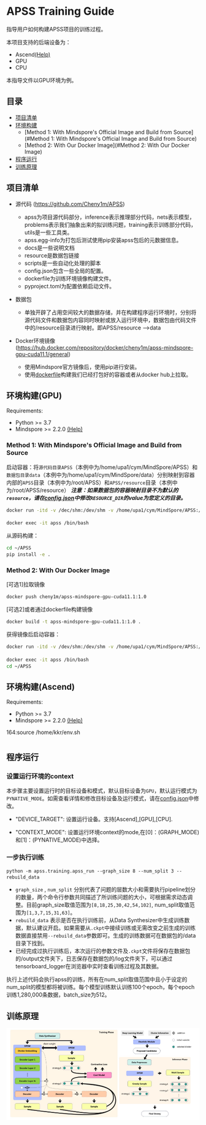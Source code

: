 # APSS Training Guide
指导用户如何构建APSS项目的训练过程。

本项目支持的后端设备为：
  * Ascend[(Help)](https://www.hiascend.com/)
  * GPU
  * CPU

本指导文件以GPU环境为例。

## 目录
- [项目清单](#项目清单)
- [环境构建](#环境构建)
  - [Method 1: With Mindspore's Official Image and Build from Source](#Method 1: With Mindspore's Official Image and Build from Source)
  - [Method 2: With Our Docker Image](#Method 2: With Our Docker Image)
- [程序运行](#程序运行)
- [训练原理](#训练原理)

## 项目清单
  * 源代码 (https://github.com/Cheny1m/APSS)
    - apss为项目源代码部分，inference表示推理部分代码，nets表示模型，problems表示我们抽象出来的拟训练问题，training表示训练部分代码，utils是一些工具类。
    - apss.egg-info为打包后测试使用pip安装apss包后的元数据信息。
    - docs是一些说明文档
    - resource是数据包链接
    -	scripts是一些自动化处理的脚本
    -	config.json包含一些全局的配置。
    - dockerfile为训练环境镜像构建文件。
    -	pyproject.toml为配置依赖启动文件。

  * 数据包 
    - 单独开辟了占用空间较大的数据存储，并在构建程序运行环境时，分别将源代码文件和数据包内容同时映射或放入运行环境中，数据包由代码文件中的/resource目录进行映射。即APSS/resource -->data

  * Docker环境镜像 (https://hub.docker.com/repository/docker/cheny1m/apss-mindspore-gpu-cuda11.1/general)
    - 使用Mindspore官方镜像后，使用pip进行安装。
    - 使用[dockerfile](/dockerfile)构建我们已经打包好的容器或者从docker hub上拉取。

## 环境构建(GPU)
Requirements:  
 - Python >= 3.7
 - Mindspore >= 2.2.0 [(Help)](https://www.mindspore.cn/install)

### Method 1: With Mindspore's Official Image and Build from Source
启动容器：将`源代码目录APSS`（本例中为/home/upa1/cym/MindSpore/APSS）和`数据包目录data`（本例中为/home/upa1/cym/MindSpore/data）分别映射到容器内部的`APSS`目录（本例中为/root/APSS）和`APSS/resource`目录（本例中为/root/APSS/resource）
***注意：如果数据包的容器映射目录不为默认的`resource`，请在[config.json](/config.json)中修改`RESOURCE_DIR`的value为您定义的目录。***
```bash
docker run -itd -v /dec/shm:/dev/shm -v /home/upa1/cym/MindSpore/APSS:/root/APSS -v /home/upa1/cym/MindSpore/data:/root/APSS/resource --name apss --runtime=nvidia swr.cn-south-1.myhuaweicloud.com/mindspore/mindspore-gpu-cuda11.1:2.2.0 /bin/bash

docker exec -it apss /bin/bash
```
从源码构建：
```bash
cd ~/APSS
pip install -e .
```

### Method 2: With Our Docker Image
[可选1]拉取镜像
```bash
docker push cheny1m/apss-mindspore-gpu-cuda11.1:1.0
```
[可选2]或者通过dockerfile构建镜像
```bash
docker build -t apss-mindspore-gpu-cuda11.1:1.0 .
```
获得镜像后启动容器：
```bash
docker run -itd -v /dev/shm:/dev/shm -v /home/upa1/cym/MindSpore/APSS:/root/APSS -v /home/upa1/cym/MindSpore/data:/root/APSS/resource --name apss --runtime=nvidia cheny1m/apss-mindspore-gpu-cuda11.1:1.0 /bin/bash

docker exec -it apss /bin/bash
cd ~/APSS
```

## 环境构建(Ascend)
Requirements:  
 - Python >= 3.7
 - Mindspore >= 2.2.0 [(Help)](https://www.mindspore.cn/install)

164:source /home/kkr/env.sh
# 

## 程序运行
### 设置运行环境的context
本步骤主要设置运行时的目标设备和模式，默认目标设备为`GPU`，默认运行模式为`PYNATIVE_MODE`。如需查看详情和修改目标设备及运行模式，请在[config.json](/config.json)中修改。
* "DEVICE_TARGET": 设置运行设备。支持[Ascend],[GPU],[CPU].

* "CONTEXT_MODE": 设置运行环境context的mode,在[0]：(GRAPH_MODE)和[1]：(PYNATIVE_MODE)中选择。


### 一步执行训练

```
python -m apss.training.apss_run --graph_size 8 --num_split 3 --rebuild_data
```
* `graph_size` , `num_split` 分别代表了问题的层数大小和需要执行pipeline划分的数量，两个命令行参数共同描述了所训练问题的大小，可根据需求动态调整。目前graph_size取值范围为`[8,18,25,30,42,54,102]`, num_split取值范围为`[1,3,7,15,31,63]`。
* `rebuild_data` 表示是否在执行训练前，从Data Synthesizer中生成训练数据，默认建议开启。如果需要从`.ckpt`中接续训练或无需改变之前生成的训练数据直接禁用`--rebuild_data`参数即可。生成的训练数据可在数据包的/data目录下找到。
* 已经完成过执行训练后，本次运行的参数文件及`.ckpt`文件将保存在数据包的/output文件夹下，日志保存在数据包的/log文件夹下，可以通过tensorboard_logger在浏览器中实时查看训练过程及其数据。

执行上述代码会执行apss的训练，所有在num_split取值范围中且小于设定的num_split的模型都将被训练。每个模型训练默认训练100个epoch，每个epoch训练1,280,000条数据，batch_size为512。

## 训练原理
![The pipeline of APSS.](../docs/apss_pipeline.png)